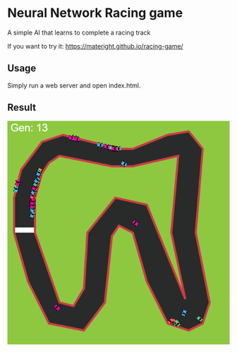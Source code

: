 # Neural Network Racing game
A simple AI that learns to complete a racing track

If you want to try it: https://materight.github.io/racing-game/


## Usage
Simply run a web server and open index.html.

## Result
![Result](img/screen.png)
